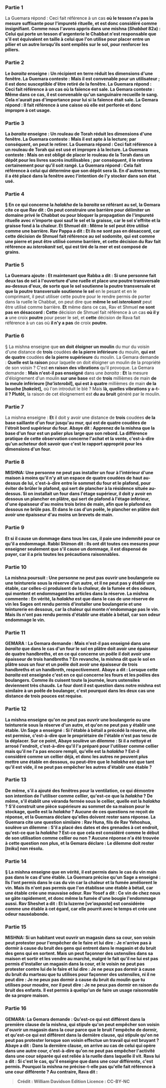 
### Partie 1
La Guemara répond : Ceci fait référence à un cas <b>où le tesson <b>n'a pas</b> la <b>mesure</b> suffisante pour l'impureté rituelle, et est donc considéré comme insignifiant. <b>Comme nous l'avons appris</b> dans une mishna (<i>Shabbat</i> 82a) : Celui qui porte un tesson d'<b>argenterie</b> le Chabbat n'est responsable que s'il est <b>équivalent</b> en taille à celui que l'on utilise <b>pour placer entre un pilier et un autre</b> lorsqu'ils sont empilés sur le sol, pour renforcer les piliers.

### Partie 2
Le <i>baraita</i> enseigne : <b>Un récipient en terre</b> réduit les dimensions d'une fenêtre. La Guemara conteste : Mais il est <b>convenable pour un</b> utilisateur ; il est donc susceptible d'être retiré de la fenêtre. La Guemara répond : Ceci fait référence à un cas <b>où</b> la faïence <b>est sale.</b> La Gemara conteste : Même dans ce cas, <b>il est convenable qu'un sanguinaire</b> recueille le sang. Cela n'aurait pas d'importance pour lui si la faïence était sale. La Gemara répond : Il fait référence à une caisse <b>où elle est perforée</b> et donc impropre à cet usage.

### Partie 3
La <i>baraita</i> enseigne : <b>Un rouleau de Torah</b> réduit les dimensions d'une fenêtre. La Guemara conteste : Mais il <b>est apte à la lecture;</b> par conséquent, on peut le retirer. La Guemara répond : Ceci fait référence à un rouleau de Torah <b>qui est usé</b> et impropre à la lecture. La Guemara conteste : <b>Mais</b> on est <b>obligé</b> de placer le rouleau de la Torah dans <b>un dépôt</b> pour les livres sacrés inutilisables ; par conséquent, il le retirera certainement pour qu'il soit rangé. La Guemara répond : Cela fait référence à celui qui détermine que <b>son dépôt sera là.</b> En d'autres termes, il a été placé dans la fenêtre avec l'intention de l'y stocker dans son état usé.

### Partie 4
§ En ce qui concerne la <i>halakha</i> de la <i>baraita</i> se référant au sel, la Gemara cite ce que <b>Rav dit : On peut construire une barrière</b> pour délimiter un domaine privé le Chabbat ou pour bloquer la propagation de l'impureté rituelle <b>avec n'importe quoi sauf le sel et la graisse,</b> car le sel s'effrite et la graisse fond à la chaleur. <b>Et Shmuel dit : Même le sel</b> peut être utilisé comme une barrière. <b>Rav Pappa a dit : Et ils ne sont pas en désaccord,</b> car <b>cette décision de Shmuel fait référence au <b>sel sodomite,</b> qui est comme une pierre et peut être utilisé comme barrière, et <b>cette décision</b> du Rav fait référence <b>au <i>isterokanit</i> sel,</b> qui est tiré de la mer et est composé de grains.

### Partie 5
La Guemara ajoute : <b>Et maintenant que Rabba a dit : </b> Si <b>une personne fait deux tas de sel</b> à l'ouverture d'une ruelle <b>et place</b> une <b>poutre transversale au-dessus d'eux,</b> de sorte <b>que le sel soutienne la</b> poutre transversale et que la</b> poutre transversale soutienne le sel</b> en le pesant et en le comprimant, il peut utiliser cette poutre pour le rendre permis de porter dans la ruelle le Chabbat, on peut dire que <b>même le sel <i>isterokanit</i></b> peut être utilisé comme barrière. <b>Et</b> même dans ce cas, Rav et Shmuel <b>ne sont pas en désaccord : Cette</b> décision de Shmuel fait référence à un cas <b>où il y a</b> une croix <b>poutre</b> pour peser le sel, et <b>cette</b> décision de Rava fait référence à un cas où <b>il n'y a pas</b> de croix <b>poutre.</b>

### Partie 6
§ La mishna enseigne que <b>on doit éloigner un moulin</b> du mur du voisin d'une distance de <b>trois</b> coudées <b>de la pierre inférieure</b> du moulin, <b>qui est de quatre</b> coudées <b>de la pierre supérieure</b> du moulin. La Gemara demande : <b>Quelle est la raison</b> pour laquelle on doit éloigner un moulin de la propriété de son voisin ? C'est <b>en raison des vibrations</b> qu'il provoque. La Gemara demande : <b>Mais n'est-il pas enseigné</b> dans une <i>baraita</i> : <b>Et</b> la mesure d'éloignement d'un moulin <b>sur une base</b> est de <b>trois</b> millièmes de main <b>de la meule inférieure [<i>ha'isterobil</i>], qui est à quatre</b> millièmes de main <b>de la bouche [<i>hakelet</i>],</b> où l'on introduit le blé ? Mais <b>là, quelles vibrations y a-t-il ? Plutôt,</b> la raison de cet éloignement est <b>du au bruit</b> généré par le moulin.

### Partie 7
La mishna enseigne : <b>Et</b> il doit y avoir une distance de <b>trois</b> coudées <b>de la <b>base</b> saillante d'un <b>four</b> jusqu'au mur, <b>qui est de quatre</b> coudées <b>de l'étroit <b>bord supérieur</b> du four. <b>Abaye dit : Apprenez de</b> la mishna que <b>la base d'un four</b> est <b>un palier</b> plus large que son rebord. La <b>différence</b> pratique de cette observation concerne <b>l'achat et la vente,</b> c'est-à-dire qu'un acheteur doit savoir que c'est le rapport approprié pour les dimensions d'un four.

### Partie 8
<strong>MISHNA:</strong> <b>Une personne ne peut pas installer un four à l'intérieur d'une maison à moins qu'il n'y ait un espace de quatre coudées de haut au-dessus de lui,</b> c'est-à-dire entre le sommet du four et le plafond, pour éviter de brûler le plafond, qui sert de plancher à la résidence située au-dessus. Si <b>on installait</b> un four <b>dans l'étage supérieur, il doit y avoir en dessous un plancher en plâtre,</b> qui sert de plafond à l'étage inférieur, d'une épaisseur d'au moins <b>trois brins de main</b>, afin que le plafond en dessous ne brûle pas. <b>Et</b> dans le cas <b>d'un poêle</b>, le plancher en plâtre doit avoir une épaisseur d'au moins un <b>brevets de main</b>.

### Partie 9
<b>Et si</b> il <b>cause un dommage</b> dans tous les cas, <b>il paie</b> une indemnité pour ce <b>qu'il a endommagé. Rabbi Shimon dit : Ils ont dit toutes ces mesures</b> pour enseigner <b>seulement que s'il cause un dommage, il est dispensé de payer,</b> car il a pris toutes les précautions raisonnables.

### Partie 10
La mishna poursuit : <b>Une personne ne peut pas ouvrir une boulangerie ou une teinturerie sous la réserve d'un autre, et</b> il <b>ne peut pas</b> y établir <b>une étable</b>, car celles-ci produisent de la chaleur, de la fumée et des odeurs, qui montent et endommagent les articles dans la réserve. La mishna commente : <b>En vérité,</b> la <i>halakha</i> est que dans le cas <b>de</b> une réserve de <b>vin</b> les Sages ont rendu <b>permis</b> d'installer une boulangerie et une teinturerie en dessous, car la chaleur qui monte n'endommage pas le vin. <b>Mais</b> ils n'ont <b>pas</b> rendu permis d'établir <b>une étable à bétail,</b> car son odeur endommage le vin.

### Partie 11
<strong>GEMARA : </strong>La Gemara demande : <b>Mais n'est-il pas enseigné</b> dans une <i>baraïta</i> que dans le cas d'un <b>four</b> le sol en plâtre doit avoir une épaisseur de <b>quatre</b> handbreths, <b>et en ce qui concerne un poêle</b> il doit avoir une épaisseur de <b>trois handbreths ?</b> En revanche, la mishna dit que le sol en plâtre sous un four et un poêle doit avoir une épaisseur de trois handbreths et un handbreth, respectivement. <b>Abaye a dit : Lorsque cette</b> <i>baraita</i> <b>est enseignée</b> c'est <b>en ce qui concerne</b> les fours et les poêles <b>des boulangers.</b> Comme ils cuisent toute la journée, leurs ustensiles deviennent très chauds. Le <b>four</b> dont il est question <b>dans notre</b> mishna est similaire à <b>un poêle de boulanger,</b> c'est pourquoi dans les deux cas une distance de trois pouces est requise.

### Partie 12
La mishna enseigne qu'on <b>ne peut pas ouvrir une boulangerie</b> ou une teinturerie sous la réserve d'un autre, et qu'on ne peut pas y établir une étable. Un Sage <b>a enseigné : Si l'étable à bétail a précédé la réserve, elle est permise,</b> c'est-à-dire que le propriétaire de l'étable n'est pas tenu de la déplacer. Sur ce point, <b>Abaye soulève un dilemme :</b> Si <b>il a nettoyé et arrosé</b> l'endroit, c'est-à-dire qu'il l'a préparé pour l'utiliser <b>comme cellier</b> mais qu'il ne l'a pas encore rempli, <b>qu'elle est</b> la <i>halakha</i> ? Est-il considéré comme un cellier déjà, et donc les autres ne peuvent plus mettre une étable en dessous, ou peut-être que le <i>halakha</i> est que tant qu'il est vide, il ne peut pas empêcher les autres d'établir une étable ?

### Partie 13
De même, s'il a <b>ajouté des fenêtres</b> pour la ventilation, ce qui démontre son intention de l'utiliser comme cellier, <b>qu'est-ce</b> que la <i>halakha</i> ? De même, s'il établit <b>une véranda fermée sous le cellier, quelle</b> est la <i>halakha</i> ? S'il <b>construit une pièce supérieure au sommet de sa maison</b> pour le stockage, <b>quelle</b> est la <i>halakha</i> ? Aucune de ces questions ne reçoit de réponse, et la Guemara déclare qu'elles <b>doivent rester</b> sans réponse. La Guemara cite une question similaire : <b>Rav Huna, fils de Rav Yehoshua, soulève un dilemme :</b> S'il a placé des <b>dates et des grenades</b> à cet endroit, <b>qu'est-ce</b> que la <i>halakha</i> ? Est-ce que cela est considéré comme le début de son utilisation comme cellier ou non ? Aucune réponse n'a été trouvée à cette question non plus, et la Gemara déclare : Le dilemme <b>doit rester [<i>teiku</i>]</b> non résolu.

### Partie 14
§ La mishna enseigne que <b>en vérité, il est permis</b> dans le cas <b>du vin</b> mais pas dans le cas d'une étable. La Guemara précise qu'un Sage <b>a enseigné : Ils l'ont permis</b> dans le cas <b>du vin car</b> la chaleur et la fumée <b>améliorent</b> le vin. <b>Mais</b> ils n'ont <b>pas</b> permis que l'on établisse <b>une étable à bétail, car</b> une étable <b>crée une mauvaise odeur. Rav Yosef a dit : Ce</b> vin <b>de chez nous</b> se gâte rapidement, et donc <b>même la fumée d'une bougie l'endommage aussi. Rav Sheshet a dit : Et la luzerne [<i>ve'aspasta</i>] est considérée comme une étable</b> à cet égard, car elle pourrit avec le temps et crée une odeur nauséabonde.

### Partie 15
<strong>MISHNA:</strong> Si un habitant veut ouvrir <b>un magasin dans</b> sa <b>cour,</b> son voisin <b>peut protester</b> pour l'empêcher <b>de le faire</b> <b>et lui dire : Je n'arrive pas à dormir à cause du bruit des gens qui entrent</b> dans le magasin <b>et du bruit des gens qui en sortent. Mais</b> un <b>peut façonner des ustensiles</b> dans sa maison et <b>sortir et les vendre</b> <b>au marché,</b> malgré le fait qu'il ne lui est pas permis d'installer un magasin dans la cour, <b>et</b> le voisin <b>ne peut pas protester</b> contre <b>lui</b> de le faire <b>et lui dire : Je ne peux pas dormir à cause du bruit du marteau</b> que tu utilises pour façonner des ustensiles, <b>ni</b> il ne peut dire : Je ne peux pas dormir <b>à cause du bruit du moulin</b> que tu utilises pour moudre, <b>nor</b> il peut dire : Je ne peux pas dormir <b>en raison du bruit des enfants.</b> Il est permis à quelqu'un de faire un usage raisonnable de sa propre maison.

### Partie 16
<strong>GEMARA:</strong> La Gemara demande : <b>Qu'est-ce qui est différent</b> dans <b>la première clause</b> de la mishna, qui stipule qu'on peut empêcher son voisin d'ouvrir un magasin dans la cour parce que le bruit l'empêche de dormir, <b>et qu'est-ce qui est différent</b> dans <b>la dernière clause,</b> qui stipule qu'on ne peut pas protester lorsque son voisin effectue un travail qui est bruyant ? <b>Abaye a dit :</b> Dans <b>la dernière clause, on arrive</b> au cas de celui qui opère dans <b>une autre cour,</b> c'est-à-dire qu'on ne peut pas empêcher l'activité dans une cour séparée qui est reliée à la ruelle dans laquelle il vit. <b>Rava lui a dit : Si c'est le cas, qu'il enseigne</b> que <b>dans une cour différente, c'est permis.</b> Pourquoi la mishna ne précise-t-elle pas qu'elle fait référence à une cour différente ? <b>Au contraire, Rava dit :</b>

>Crédit : William Davidson Edition
>Licence : CC-BY-NC